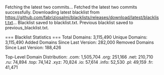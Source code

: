 Fetching the latest two commits...
Fetched the latest two commits successfully.
Downloading latest blacklist from https://github.com/fabriziosalmi/blacklists/releases/download/latest/blacklist.txt...
Blacklist saved to blacklist.txt.
Previous blacklist saved to previous_blacklist.txt.

=== Blacklist Statistics ===
Total Domains: 3,115,490
Unique Domains: 3,115,490
Added Domains Since Last Version: 282,000
Removed Domains Since Last Version: 188,426

Top-Level Domain Distribution:
  .com: 1,505,704
  .org: 251,166
  .net: 210,710
  .ru: 74,894
  .top: 74,142
  .xyz: 70,824
  .io: 57,614
  .info: 52,530
  .pl: 49,159
  .fr: 41,471
